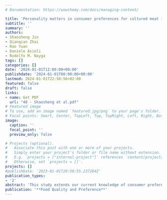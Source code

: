 ```yaml
---
# Documentation: https://wowchemy.com/docs/managing-content/

title: 'Personality matters in consumer preferences for cultured meat in China'
subtitle: ''
summary: ''
authors:
- Shaosheng Jin 
- Qianqian Zhai 
- Rao Yuan 
- Daniele Asioli 
- Rodolfo M. Nayga
tags: []
categories: []
date: '2024-01-01T12:00:00+00:00'
publishdate: '2024-01-01T00:00:00+00:00'
lastmod: 2024-01-01T22:50:56+02:00
featured: false
draft: false
links: 
- name: Get PDF
  url: "48 - Shaosheng et al.pdf"
# Featured image
# To use, add an image named `featured.jpg/png` to your page's folder.
# Focal points: Smart, Center, TopLeft, Top, TopRight, Left, Right, BottomLeft, Bottom, BottomRight.
image:
  caption: ''
  focal_point: ''
  preview_only: false

# Projects (optional).
#   Associate this post with one or more of your projects.
#   Simply enter your project's folder or file name without extension.
#   E.g. `projects = ["internal-project"]` references `content/project/deep-learning/index.md`.
#   Otherwise, set `projects = []`.
projects: []
#publishDate: '2023-01-01T20:50:55.237264Z'
publication_types: 
- '2'
abstract: 'This study extends our current knowledge of consumer preferences for cultured meat. We explored if personality traits have a role in affecting Chinese urban consumer choice behavior for cultured meat. We performed a choice experiment (CE) and used cultured chicken breast as a case study. The results indicate that personality traits (i.e., agreeableness, neuroticism, and conscientiousness) influence consumer preference for cultured meat. Our findings provide valuable insights into the psychology of consumer preferences and attitudes that can help to effectively communicate the nature of cultured meat to the public. They also have relevant implications for cultured-meat producers, and policy makers.'
publication: '**Food Quality and Preference**'
---
```

